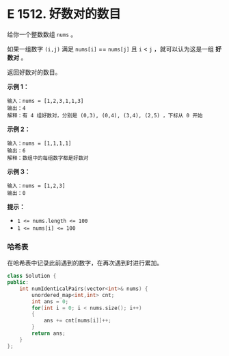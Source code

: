 # E 1512. 好数对的数目

给你一个整数数组 `nums` 。

如果一组数字 `(i,j)` 满足 `nums[i]` == `nums[j]` 且 `i` < `j` ，就可以认为这是一组 **好数对** 。

返回好数对的数目。

 

**示例 1：**

```
输入：nums = [1,2,3,1,1,3]
输出：4
解释：有 4 组好数对，分别是 (0,3), (0,4), (3,4), (2,5) ，下标从 0 开始
```

**示例 2：**

```
输入：nums = [1,1,1,1]
输出：6
解释：数组中的每组数字都是好数对
```

**示例 3：**

```
输入：nums = [1,2,3]
输出：0
```

 

**提示：**

- `1 <= nums.length <= 100`
- `1 <= nums[i] <= 100`





### 哈希表

在哈希表中记录此前遇到的数字，在再次遇到时进行累加。

```cpp
class Solution {
public:
    int numIdenticalPairs(vector<int>& nums) {
        unordered_map<int,int> cnt;
        int ans = 0;
        for(int i = 0; i < nums.size(); i++)
        {
            ans += cnt[nums[i]]++;
        }
        return ans;
    }
};
```
